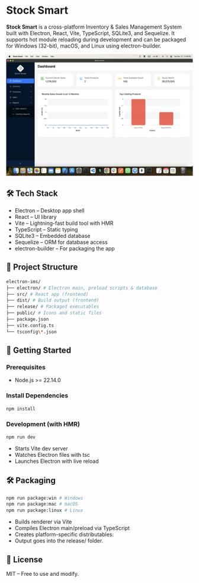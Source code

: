 # Stock Smart

**Stock Smart** is a cross-platform Inventory & Sales Management System built with Electron, React, Vite, TypeScript, SQLite3, and Sequelize. It supports hot module reloading during development and can be packaged for Windows (32-bit), macOS, and Linux using electron-builder.

![ScreenShot](./src/assets/docs/main_window.png)

## 🛠 Tech Stack

- Electron – Desktop app shell
- React – UI library
- Vite – Lightning-fast build tool with HMR
- TypeScript – Static typing
- SQLite3 – Embedded database
- Sequelize – ORM for database access
- electron-builder – For packaging the app

## 📆 Project Structure

```bash
electron-ims/
├── electron/ # Electron main, preload scripts & database
├── src/ # React app (frontend)
├── dist/ # Build output (frontend)
├── release/ # Packaged executables
├── public/ # Icons and static files
├── package.json
├── vite.config.ts
└── tsconfig\*.json
```

## 🚀 Getting Started

### Prerequisites

- Node.js >= 22.14.0

### Install Dependencies

```bash
npm install
```

### Development (with HMR)

```bash
npm run dev
```

- Starts Vite dev server
- Watches Electron files with tsc
- Launches Electron with live reload

## 🛠 Packaging

```bash
npm run package:win # Windows
npm run package:mac # macOS
npm run package:linux # Linux
```

- Builds renderer via Vite
- Compiles Electron main/preload via TypeScript
- Creates platform-specific distributables:
- Output goes into the release/ folder.

## 📄 License

MIT – Free to use and modify.
